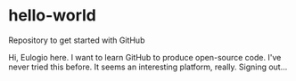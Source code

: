 # hello-world
Repository to get started with GitHub

Hi, Eulogio here. I want to learn GitHub to produce open-source code.
I've never tried this before. It seems an interesting platform, really.
Signing out...
